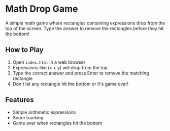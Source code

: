 # Math Drop Game

A simple math game where rectangles containing expressions drop from the top of the screen. Type the answer to remove the rectangles before they hit the bottom!

## How to Play

1. Open `index.html` in a web browser
2. Expressions like (x + y) will drop from the top
3. Type the correct answer and press Enter to remove the matching rectangle
4. Don't let any rectangle hit the bottom or it's game over!

## Features

- Simple arithmetic expressions
- Score tracking
- Game over when rectangles hit the bottom
